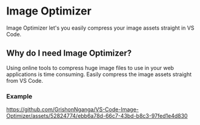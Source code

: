 # Image Optimizer
Image Optimizer let's you easily compress your image assets straight in VS Code.

## Why do I need Image Optimizer?
Using online tools to compress huge image files to use in your web applications is time consuming. Easily compress the image assets straight from VS Code.

### Example
https://github.com/GrishonNganga/VS-Code-Image-Optimizer/assets/52824774/ebb6a78d-66c7-43bd-b8c3-97fed1e4d830